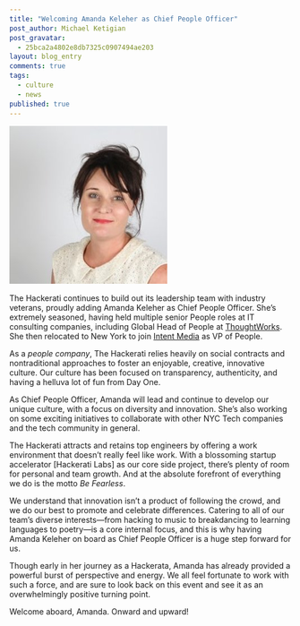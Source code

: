 ```yaml
---
title: "Welcoming Amanda Keleher as Chief People Officer"
post_author: Michael Ketigian
post_gravatar: 
  - 25bca2a4802e8db7325c0907494ae203
layout: blog_entry
comments: true
tags: 
  - culture
  - news
published: true
---
```


![Amanda Keleher](/blog/assets/img/amanda.png)

The Hackerati continues to build out its leadership team with industry veterans, proudly adding Amanda Keleher as Chief People Officer. She’s extremely seasoned, having held multiple senior People roles at IT consulting companies, including Global Head of People at [ThoughtWorks](http://www.thoughtworks.com/). She then relocated to New York to join [Intent Media](http://intentmedia.com/) as VP of People. 

As a _people company_, The Hackerati relies heavily on social contracts and nontraditional approaches to foster an enjoyable, creative, innovative culture. Our culture has been focused on transparency, authenticity, and having a helluva lot of fun from Day One.

As Chief People Officer, Amanda will lead and continue to develop our unique culture, with a focus on diversity and innovation. She’s also working on some exciting initiatives to collaborate with other NYC Tech companies and the tech community in general.

The Hackerati attracts and retains top engineers by offering a work environment that doesn’t really feel like work. With a blossoming startup accelerator [Hackerati Labs] as our core side project, there’s plenty of room for personal and team growth. And at the absolute forefront of everything we do is the motto _Be Fearless_.

We understand that innovation isn’t a product of following the crowd, and we do our best to promote and celebrate differences. Catering to all of our team’s diverse interests—from hacking to music to breakdancing to learning languages to poetry—is a core internal focus, and this is why having Amanda Keleher on board as Chief People Officer is a huge step forward for us.

Though early in her journey as a Hackerata, Amanda has already provided a powerful burst of perspective and energy. We all feel fortunate to work with such a force, and are sure to look back on this event and see it as an overwhelmingly positive turning point.

Welcome aboard, Amanda. Onward and upward!
